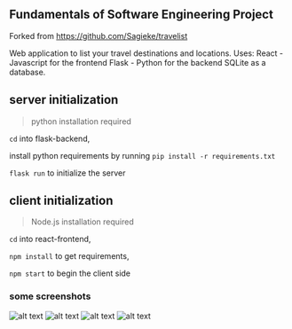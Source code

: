 ## Fundamentals of Software Engineering Project

Forked from https://github.com/Sagieke/travelist 

Web application to list your travel destinations and locations.
Uses:
React - Javascript for the frontend
Flask - Python for the backend
SQLite as a database.

## server initialization

>python installation required

`cd` into flask-backend, 

install python requirements by running `pip install -r requirements.txt`

`flask run` to initialize the server


## client initialization

>Node.js installation required

`cd` into react-frontend,

`npm install` to get requirements,

`npm start` to begin the client side


### some screenshots
![alt text](https://github.com/zebigdt/SCE22_TRAVEL_ITINERARY/blob/main/screenshot.png?raw=true)
![alt text](https://github.com/zebigdt/SCE22_TRAVEL_ITINERARY/blob/main/screenshot1.png?raw=true)
![alt text](https://github.com/zebigdt/SCE22_TRAVEL_ITINERARY/blob/main/screenshot2.png?raw=true)
![alt text](https://github.com/zebigdt/SCE22_TRAVEL_ITINERARY/blob/main/screenshot3.png?raw=true)
